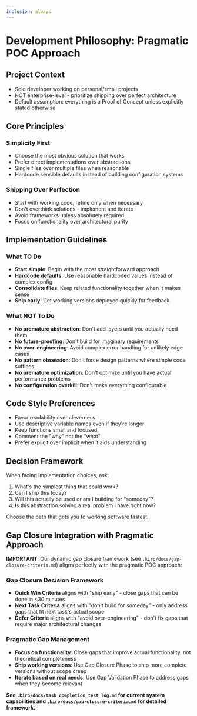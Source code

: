 ```yaml
---
inclusion: always
---
```


# Development Philosophy: Pragmatic POC Approach

## Project Context
- Solo developer working on personal/small projects
- NOT enterprise-level - prioritize shipping over perfect architecture
- Default assumption: everything is a Proof of Concept unless explicitly stated otherwise

## Core Principles

### Simplicity First
- Choose the most obvious solution that works
- Prefer direct implementations over abstractions
- Single files over multiple files when reasonable
- Hardcode sensible defaults instead of building configuration systems

### Shipping Over Perfection
- Start with working code, refine only when necessary
- Don't overthink solutions - implement and iterate
- Avoid frameworks unless absolutely required
- Focus on functionality over architectural purity

## Implementation Guidelines

### What TO Do
- **Start simple**: Begin with the most straightforward approach
- **Hardcode defaults**: Use reasonable hardcoded values instead of complex config
- **Consolidate files**: Keep related functionality together when it makes sense
- **Ship early**: Get working versions deployed quickly for feedback

### What NOT To Do
- **No premature abstraction**: Don't add layers until you actually need them
- **No future-proofing**: Don't build for imaginary requirements
- **No over-engineering**: Avoid complex error handling for unlikely edge cases
- **No pattern obsession**: Don't force design patterns where simple code suffices
- **No premature optimization**: Don't optimize until you have actual performance problems
- **No configuration overkill**: Don't make everything configurable

## Code Style Preferences
- Favor readability over cleverness
- Use descriptive variable names even if they're longer
- Keep functions small and focused
- Comment the "why" not the "what"
- Prefer explicit over implicit when it aids understanding

## Decision Framework
When facing implementation choices, ask:
1. What's the simplest thing that could work?
2. Can I ship this today?
3. Will this actually be used or am I building for "someday"?
4. Is this abstraction solving a real problem I have right now?

Choose the path that gets you to working software fastest.

## Gap Closure Integration with Pragmatic Approach

**IMPORTANT**: Our dynamic gap closure framework (see `.kiro/docs/gap-closure-criteria.md`) aligns perfectly with the pragmatic POC approach:

### Gap Closure Decision Framework
- **Quick Win Criteria** aligns with "ship early" - close gaps that can be done in <30 minutes
- **Next Task Criteria** aligns with "don't build for someday" - only address gaps that fit next task's actual scope
- **Defer Criteria** aligns with "avoid over-engineering" - don't fix gaps that require major architectural changes

### Pragmatic Gap Management
- **Focus on functionality**: Close gaps that improve actual functionality, not theoretical completeness
- **Ship working versions**: Use Gap Closure Phase to ship more complete versions without scope creep
- **Iterate based on real needs**: Use Gap Validation Phase to address gaps when they become relevant

**See `.kiro/docs/task_completion_test_log.md` for current system capabilities and `.kiro/docs/gap-closure-criteria.md` for detailed framework.**